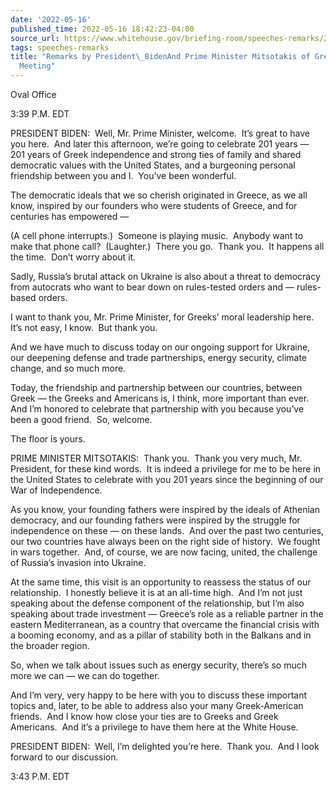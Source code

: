 ```yaml
---
date: '2022-05-16'
published_time: 2022-05-16 18:42:23-04:00
source_url: https://www.whitehouse.gov/briefing-room/speeches-remarks/2022/05/16/remarks-by-president-bidenand-prime-minister-mitsotakis-of-greecebefore-bilateral-meeting/
tags: speeches-remarks
title: "Remarks by President\_BidenAnd Prime Minister Mitsotakis of GreeceBefore Bilateral\_\
  Meeting"
---
```

 
Oval Office

3:39 P.M. EDT

PRESIDENT BIDEN:  Well, Mr. Prime Minister, welcome.  It’s great to have
you here.  And later this afternoon, we’re going to celebrate 201 years
— 201 years of Greek independence and strong ties of family and shared
democratic values with the United States, and a burgeoning personal
friendship between you and I.  You’ve been wonderful.

The democratic ideals that we so cherish originated in Greece, as we all
know, inspired by our founders who were students of Greece, and for
centuries has empowered —

(A cell phone interrupts.)  Someone is playing music.  Anybody want to
make that phone call?  (Laughter.)  There you go.  Thank you.  It
happens all the time.  Don’t worry about it.

Sadly, Russia’s brutal attack on Ukraine is also about a threat to
democracy from autocrats who want to bear down on rules-tested orders
and — rules-based orders.

I want to thank you, Mr. Prime Minister, for Greeks’ moral leadership
here.  It’s not easy, I know.  But thank you. 

And we have much to discuss today on our ongoing support for Ukraine,
our deepening defense and trade partnerships, energy security, climate
change, and so much more.

Today, the friendship and partnership between our countries, between
Greek — the Greeks and Americans is, I think, more important than ever. 
And I’m honored to celebrate that partnership with you because you’ve
been a good friend.  So, welcome. 

The floor is yours. 

PRIME MINISTER MITSOTAKIS:  Thank you.  Thank you very much, Mr.
President, for these kind words.  It is indeed a privilege for me to be
here in the United States to celebrate with you 201 years since the
beginning of our War of Independence.

As you know, your founding fathers were inspired by the ideals of
Athenian democracy, and our founding fathers were inspired by the
struggle for independence on these — on these lands.  And over the past
two centuries, our two countries have always been on the right side of
history.  We fought in wars together.  And, of course, we are now
facing, united, the challenge of Russia’s invasion into Ukraine.

At the same time, this visit is an opportunity to reassess the status of
our relationship.  I honestly believe it is at an all-time high.  And
I’m not just speaking about the defense component of the relationship,
but I’m also speaking about trade investment — Greece’s role as a
reliable partner in the eastern Mediterranean, as a country that
overcame the financial crisis with a booming economy, and as a pillar of
stability both in the Balkans and in the broader region. 

So, when we talk about issues such as energy security, there’s so much
more we can — we can do together.

And I’m very, very happy to be here with you to discuss these important
topics and, later, to be able to address also your many Greek-American
friends.  And I know how close your ties are to Greeks and Greek
Americans.  And it’s a privilege to have them here at the White House.

PRESIDENT BIDEN:  Well, I’m delighted you’re here.  Thank you.  And I
look forward to our discussion.

3:43 P.M. EDT
